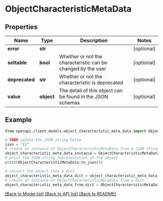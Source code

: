 # ObjectCharacteristicMetaData


## Properties

Name | Type | Description | Notes
------------ | ------------- | ------------- | -------------
**error** | **str** |  | [optional] 
**settable** | **bool** | Whether or not the characteristic can be changed by the user | [optional] 
**deprecated** | **str** | Whether or not the characteristic is deprecated | [optional] 
**value** | **object** | The detail of this object can be found in the JSON schemas | [optional] 

## Example

```python
from openapi_client.models.object_characteristic_meta_data import ObjectCharacteristicMetaData

# TODO update the JSON string below
json = "{}"
# create an instance of ObjectCharacteristicMetaData from a JSON string
object_characteristic_meta_data_instance = ObjectCharacteristicMetaData.from_json(json)
# print the JSON string representation of the object
print(ObjectCharacteristicMetaData.to_json())

# convert the object into a dict
object_characteristic_meta_data_dict = object_characteristic_meta_data_instance.to_dict()
# create an instance of ObjectCharacteristicMetaData from a dict
object_characteristic_meta_data_from_dict = ObjectCharacteristicMetaData.from_dict(object_characteristic_meta_data_dict)
```
[[Back to Model list]](../README.md#documentation-for-models) [[Back to API list]](../README.md#documentation-for-api-endpoints) [[Back to README]](../README.md)


